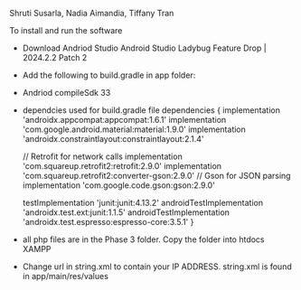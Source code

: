 Shruti Susarla, Nadia Aimandia, Tiffany Tran

To install and run the software
* Download Andriod Studio Android Studio Ladybug Feature Drop | 2024.2.2 Patch 2
* Add the following to build.gradle in app folder:
* Andriod compileSdk 33
* dependcies used for build.gradle file
dependencies {
    implementation 'androidx.appcompat:appcompat:1.6.1'
    implementation 'com.google.android.material:material:1.9.0'
    implementation 'androidx.constraintlayout:constraintlayout:2.1.4'

    // Retrofit for network calls
    implementation 'com.squareup.retrofit2:retrofit:2.9.0'
    implementation 'com.squareup.retrofit2:converter-gson:2.9.0'
    // Gson for JSON parsing
    implementation 'com.google.code.gson:gson:2.9.0'

    testImplementation 'junit:junit:4.13.2'
    androidTestImplementation 'androidx.test.ext:junit:1.1.5'
    androidTestImplementation 'androidx.test.espresso:espresso-core:3.5.1' }
*  all php files are in the Phase 3 folder. Copy the folder into htdocs XAMPP
*  Change url in string.xml to contain your IP ADDRESS. string.xml is found in app/main/res/values
